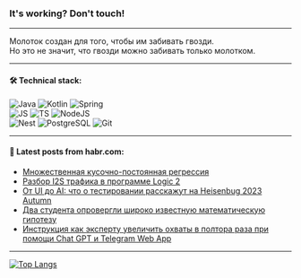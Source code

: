 ### It's working? Don't touch!

---
Молоток создан для того, чтобы им забивать гвозди. <br>
Но это не значит, что гвозди можно забивать только молотком.

---

#### 🛠️ Technical stack:

![Java](https://img.shields.io/badge/Java-informational?logo=Oracle&style=flat&logoColor=white&color=FF4500)
![Kotlin](https://img.shields.io/badge/Kotlin-informational?logo=Kotlin&style=flat&logoColor=white&color=774D97)
![Spring](https://img.shields.io/badge/SpringBoot-informational?logo=SpringBoot&style=flat&logoColor=white&color=6DB33F) <br>
![JS](https://img.shields.io/badge/JS-informational?logo=javaScript&style=flat&logoColor=black&color=F7Df1E)
![TS](https://img.shields.io/badge/TypeScript-informational?logo=typeScript&style=flat&logoColor=black&color=0667A8)
![NodeJS](https://img.shields.io/badge/NodeJS-informational?logo=node.js&style=flat&logoColor=white&color=70A760) <br>
![Nest](https://img.shields.io/badge/NestJS-informational?logo=NestJS&style=flat&logoColor=white&color=E0234E)
![PostgreSQL](https://img.shields.io/badge/PostgreSQL-informational?logo=PostgreSQL&style=flat&logoColor=white&color=DAA520)
![Git](https://img.shields.io/badge/Git-informational?logo=git&style=flat&logoColor=white&color=778899)

___

#### 💬 Latest posts from habr.com:

<!-- BLOG-POST-LIST:START -->
- [Множественная кусочно-постоянная регрессия](https://habr.com/ru/articles/758262/?utm_source=habrahabr&utm_medium=rss&utm_campaign=758262)
- [Разбор I2S трафика в программе Logic 2](https://habr.com/ru/articles/758188/?utm_source=habrahabr&utm_medium=rss&utm_campaign=758188)
- [От UI до AI: что о тестировании расскажут на Heisenbug 2023 Autumn](https://habr.com/ru/companies/jugru/articles/756748/?utm_source=habrahabr&utm_medium=rss&utm_campaign=756748)
- [Два студента опровергли широко известную математическую гипотезу](https://habr.com/ru/articles/758248/?utm_source=habrahabr&utm_medium=rss&utm_campaign=758248)
- [Инструкция как эксперту увеличить охваты в полтора раза при помощи Chat GPT и Telegram Web App](https://habr.com/ru/articles/758246/?utm_source=habrahabr&utm_medium=rss&utm_campaign=758246)
<!-- BLOG-POST-LIST:END -->

---
[![Top Langs](https://github-readme-stats-git-master-advtsetting-gmailcom.vercel.app/api/top-langs/?username=zloylis&langs_count=10&hide_title=false&title_color=e6edf3&size_weight=0.5&count_weight=0.5&layout=compact&hide_border=true&theme=dracula)](https://github.com/zloylis)

<!-- ![GitHub stats](https://github-readme-stats-git-master-advtsetting-gmailcom.vercel.app/api?username=zloylis&show_icons=true&hide_border=true&theme=dracula&hide_title=true&include_all_commits=true&count_private=true&hide=contribs&hide_rank=true) -->
